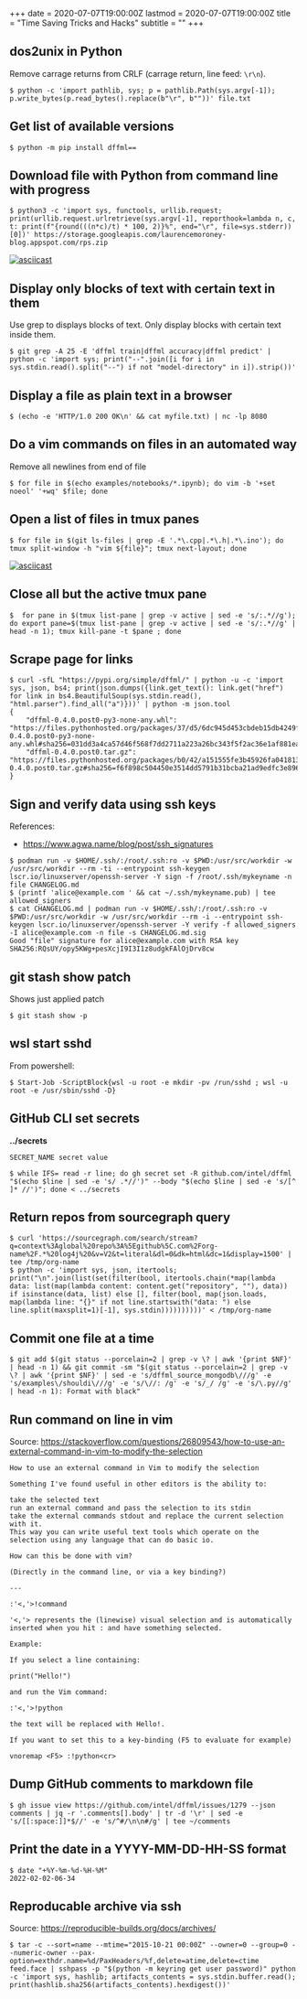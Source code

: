 +++
date = 2020-07-07T19:00:00Z
lastmod = 2020-07-07T19:00:00Z
title = "Time Saving Tricks and Hacks"
subtitle = ""
+++

## dos2unix in Python

Remove carrage returns from CRLF (carrage return, line feed: `\r\n`).

```console
$ python -c 'import pathlib, sys; p = pathlib.Path(sys.argv[-1]); p.write_bytes(p.read_bytes().replace(b"\r", b""))' file.txt
```

## Get list of available versions

```console
$ python -m pip install dffml==
```

## Download file with Python from command line with progress

```console
$ python3 -c 'import sys, functools, urllib.request; print(urllib.request.urlretrieve(sys.argv[-1], reporthook=lambda n, c, t: print(f"{round(((n*c)/t) * 100, 2)}%", end="\r", file=sys.stderr))[0])' https://storage.googleapis.com/laurencemoroney-blog.appspot.com/rps.zip
```

[![asciicast](https://asciinema.org/a/357044.svg)](https://asciinema.org/a/357044)

## Display only blocks of text with certain text in them

Use grep to displays blocks of text. Only display blocks with certain text
inside them.

```console
$ git grep -A 25 -E 'dffml train|dffml accuracy|dffml predict' | python -c 'import sys; print("--".join([i for i in sys.stdin.read().split("--") if not "model-directory" in i]).strip())'
```

## Display a file as plain text in a browser

```console
$ (echo -e 'HTTP/1.0 200 OK\n' && cat myfile.txt) | nc -lp 8080
```

## Do a vim commands on files in an automated way

Remove all newlines from end of file

```console
$ for file in $(echo examples/notebooks/*.ipynb); do vim -b '+set noeol' '+wq' $file; done
```

## Open a list of files in tmux panes

```console
$ for file in $(git ls-files | grep -E '.*\.cpp|.*\.h|.*\.ino'); do tmux split-window -h "vim ${file}"; tmux next-layout; done
```

[![asciicast](https://asciinema.org/a/441107.svg)](https://asciinema.org/a/441107)

## Close all but the active tmux pane

```console
$  for pane in $(tmux list-pane | grep -v active | sed -e 's/:.*//g'); do export pane=$(tmux list-pane | grep -v active | sed -e 's/:.*//g' | head -n 1); tmux kill-pane -t $pane ; done
```

## Scrape page for links

```console
$ curl -sfL "https://pypi.org/simple/dffml/" | python -u -c 'import sys, json, bs4; print(json.dumps({link.get_text(): link.get("href") for link in bs4.BeautifulSoup(sys.stdin.read(), "html.parser").find_all("a")}))' | python -m json.tool
{
    "dffml-0.4.0.post0-py3-none-any.whl": "https://files.pythonhosted.org/packages/37/d5/6dc945d453cbdeb15db4249fe09e07bdd2e750a6f256fd893c81ced7bbbb/dffml-0.4.0.post0-py3-none-any.whl#sha256=031dd3a4ca57d46f568f7dd2711a223a26bc343f5f2ac36e1af881ead19e05b6",
    "dffml-0.4.0.post0.tar.gz": "https://files.pythonhosted.org/packages/b0/42/a151555fe3b45926fa041813f8513d883180bdb9e8def64d2d5260609743/dffml-0.4.0.post0.tar.gz#sha256=f6f898c504450e3514dd5791b31bcba21ad9edfc3e896ac5da9cbe3181af5d2b"
}
```

## Sign and verify data using ssh keys

References:
- https://www.agwa.name/blog/post/ssh_signatures

```console
$ podman run -v $HOME/.ssh/:/root/.ssh:ro -v $PWD:/usr/src/workdir -w /usr/src/workdir --rm -ti --entrypoint ssh-keygen lscr.io/linuxserver/openssh-server -Y sign -f /root/.ssh/mykeyname -n file CHANGELOG.md
$ (printf 'alice@example.com ' && cat ~/.ssh/mykeyname.pub) | tee allowed_signers
$ cat CHANGELOG.md | podman run -v $HOME/.ssh/:/root/.ssh:ro -v $PWD:/usr/src/workdir -w /usr/src/workdir --rm -i --entrypoint ssh-keygen lscr.io/linuxserver/openssh-server -Y verify -f allowed_signers -I alice@example.com -n file -s CHANGELOG.md.sig
Good "file" signature for alice@example.com with RSA key SHA256:RQsUY/opy5KWg+pesXcjI9I3I1z8udgkFAlOjDrv8cw
```

## git stash show patch

Shows just applied patch

```console
$ git stash show -p
```


## wsl start sshd

From powershell:

```console
$ Start-Job -ScriptBlock{wsl -u root -e mkdir -pv /run/sshd ; wsl -u root -e /usr/sbin/sshd -D}
```

## GitHub CLI set secrets

**../secrets**

```
SECRET_NAME secret value
```

```console
$ while IFS= read -r line; do gh secret set -R github.com/intel/dffml "$(echo $line | sed -e 's/ .*//')" --body "$(echo $line | sed -e 's/[^ ]* //')"; done < ../secrets
```

## Return repos from sourcegraph query

```console
$ curl 'https://sourcegraph.com/search/stream?q=context%3Aglobal%20repo%3A%5Egithub%5C.com%2Forg-name%2F.*%20log4j%20&v=V2&t=literal&dl=0&dk=html&dc=1&display=1500' | tee /tmp/org-name
$ python -c 'import sys, json, itertools; print("\n".join(list(set(filter(bool, itertools.chain(*map(lambda data: list(map(lambda content: content.get("repository", ""), data)) if isinstance(data, list) else [], filter(bool, map(json.loads, map(lambda line: "{}" if not line.startswith("data: ") else line.split(maxsplit=1)[-1], sys.stdin))))))))))' < /tmp/org-name
```

## Commit one file at a time

```console
$ git add $(git status --porcelain=2 | grep -v \? | awk '{print $NF}' | head -n 1) && git commit -sm "$(git status --porcelain=2 | grep -v \? | awk '{print $NF}' | sed -e 's/dffml_source_mongodb\///g' -e 's/examples\/shouldi\///g' -e 's/\//: /g' -e 's/_/ /g' -e 's/\.py//g' | head -n 1): Format with black"
```

## Run command on line in vim

Source: https://stackoverflow.com/questions/26809543/how-to-use-an-external-command-in-vim-to-modify-the-selection

```
How to use an external command in Vim to modify the selection

Something I've found useful in other editors is the ability to:

take the selected text
run an external command and pass the selection to its stdin
take the external commands stdout and replace the current selection with it.
This way you can write useful text tools which operate on the selection using any language that can do basic io.

How can this be done with vim?

(Directly in the command line, or via a key binding?)

---

:'<,'>!command

'<,'> represents the (linewise) visual selection and is automatically inserted when you hit : and have something selected.

Example:

If you select a line containing:

print("Hello!")

and run the Vim command:

:'<,'>!python

the text will be replaced with Hello!.

If you want to set this to a key-binding (F5 to evaluate for example)

vnoremap <F5> :!python<cr>
```

## Dump GitHub comments to markdown file

```console
$ gh issue view https://github.com/intel/dffml/issues/1279 --json comments | jq -r '.comments[].body' | tr -d '\r' | sed -e 's/[[:space:]]*$//' -e 's/^#/\n\n#/g' | tee ~/comments
```

## Print the date in a YYYY-MM-DD-HH-SS format

```console
$ date "+%Y-%m-%d-%H-%M"
2022-02-02-06-34
```

## Reproducable archive via ssh

Source: https://reproducible-builds.org/docs/archives/

```console
$ tar -c --sort=name --mtime="2015-10-21 00:00Z" --owner=0 --group=0 --numeric-owner --pax-option=exthdr.name=%d/PaxHeaders/%f,delete=atime,delete=ctime feed.face | sshpass -p "$(python -m keyring get user password)" python -c 'import sys, hashlib; artifacts_contents = sys.stdin.buffer.read(); print(hashlib.sha256(artifacts_contents).hexdigest())'
```
